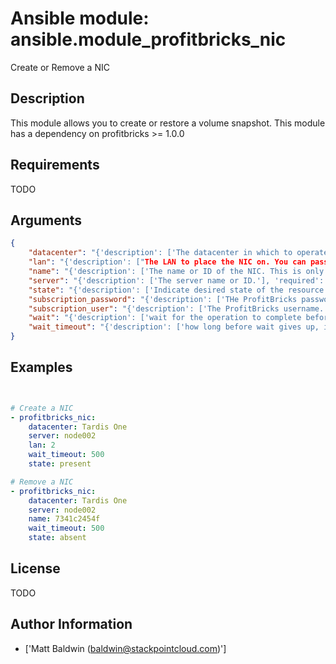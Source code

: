 # Ansible module: ansible.module_profitbricks_nic


Create or Remove a NIC

## Description

This module allows you to create or restore a volume snapshot. This module has a dependency on profitbricks >= 1.0.0

## Requirements

TODO

## Arguments

``` json
{
    "datacenter": "{'description': ['The datacenter in which to operate.'], 'required': True}",
    "lan": "{'description': ["The LAN to place the NIC on. You can pass a LAN that doesn't exist and it will be created. Required on create."], 'required': True}",
    "name": "{'description': ['The name or ID of the NIC. This is only required on deletes, but not on create.'], 'required': True}",
    "server": "{'description': ['The server name or ID.'], 'required': True}",
    "state": "{'description': ['Indicate desired state of the resource'], 'required': False, 'default': 'present', 'choices': ['present', 'absent']}",
    "subscription_password": "{'description': ['THe ProfitBricks password. Overrides the PB_PASSWORD environment variable.'], 'required': False}",
    "subscription_user": "{'description': ['The ProfitBricks username. Overrides the PB_SUBSCRIPTION_ID environment variable.'], 'required': False}",
    "wait": "{'description': ['wait for the operation to complete before returning'], 'required': False, 'default': True, 'type': 'bool'}",
    "wait_timeout": "{'description': ['how long before wait gives up, in seconds'], 'default': 600}",
}
```

## Examples


``` yaml


# Create a NIC
- profitbricks_nic:
    datacenter: Tardis One
    server: node002
    lan: 2
    wait_timeout: 500
    state: present

# Remove a NIC
- profitbricks_nic:
    datacenter: Tardis One
    server: node002
    name: 7341c2454f
    wait_timeout: 500
    state: absent


```

## License

TODO

## Author Information
  - ['Matt Baldwin (baldwin@stackpointcloud.com)']
